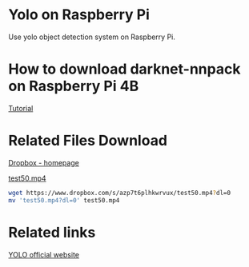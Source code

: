 # Yolo on Raspberry Pi
Use yolo object detection system on Raspberry Pi.

# How to download darknet-nnpack on Raspberry Pi 4B
[Tutorial](https://blog.csdn.net/weixin_39591031/article/details/122375192)

# Related Files Download
[Dropbox - homepage](https://www.dropbox.com/home)

[test50.mp4](https://www.dropbox.com/s/azp7t6plhkwrvux/test50.mp4?dl=0)
```bash
wget https://www.dropbox.com/s/azp7t6plhkwrvux/test50.mp4?dl=0
mv 'test50.mp4?dl=0' test50.mp4
```

# Related links
[YOLO official website](https://pjreddie.com/darknet/yolo/)

